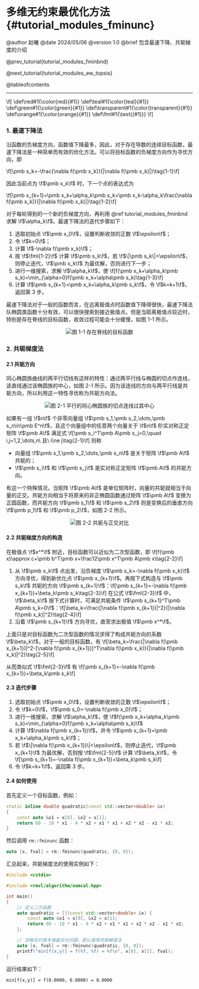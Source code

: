 多维无约束最优化方法 {#tutorial_modules_fminunc}
============

@author 赵曦
@date 2024/05/06
@version 1.0
@brief 包含最速下降、共轭梯度的介绍

@prev_tutorial{tutorial_modules_fminbnd}

@next_tutorial{tutorial_modules_ew_topsis}

@tableofcontents

------

\f[
\def\red#1{\color{red}{#1}}
\def\teal#1{\color{teal}{#1}}
\def\green#1{\color{green}{#1}}
\def\transparent#1{\color{transparent}{#1}}
\def\orange#1{\color{orange}{#1}}
\def\fml#1{\text{(#1)}}
\f]

### 1. 最速下降法

沿函数的负梯度方向，函数值下降最多，因此，对于存在导数的连续目标函数，最速下降法是一种简单而有效的优化方法。可以将目标函数的负梯度方向作为寻优方向，即

\f[\pmb s_k=-\frac{\nabla f(\pmb x_k)}{\|\nabla f(\pmb x_k)\|}\tag{1-1}\f]

因此当前点为 \f$\pmb x_k\f$ 时，下一个点的表达式为

\f[\pmb x_{k+1}=\pmb x_k+\alpha_k\pmb s_k=\pmb x_k-\alpha_k\frac{\nabla f(\pmb x_k)}{\|\nabla f(\pmb x_k)\|}\tag{1-2}\f]

对于每轮得到的一个新的负梯度方向，再利用 @ref tutorial_modules_fminbnd 求解 \f$\alpha_k\f$。最速下降法的迭代步骤如下：

1. 选取初始点 \f$\pmb x_0\f$，设置判断收敛的正数 \f$\epsilon\f$；
2. 令 \f$k=0\f$；
3. 计算 \f$-\nabla f(\pmb x_k)\f$；
4. 按 \f$\fml{1-2}\f$ 计算 \f$\pmb s_k\f$，若 \f$\|\pmb s_k\|<\epsilon\f$，则停止迭代，\f$\pmb x_k\f$ 为最优解，否则进行下一步；
5. 进行一维搜索，求解 \f$\alpha_k\f$，使 \f[f(\pmb x_k+\alpha_k\pmb s_k)=\min_{\alpha>0}f(\pmb x_k+\alpha\pmb s_k)\tag{1-3}\f]
6. 计算 \f$\pmb x_{k+1}=\pmb x_k+\alpha_k\pmb s_k\f$，令 \f$k=k+1\f$，返回第 3 步。

最速下降法对于一般的函数而言，在远离极值点时函数值下降得很快，最速下降法队椭圆类函数十分有效，可以很快搜索到接近极值点。但是当距离极值点较近时，特别是存在脊线的目标函数，收敛过程可能会十分缓慢，如图 1-1 所示。

<center>

![图 1-1 存在脊线的目标函数](fminunc/fig1-1.png)

</center>

### 2. 共轭梯度法

#### 2.1 共轭方向

同心椭圆族曲线的两平行切线有这样的特性：通过两平行线与椭圆的切点作连线，该直线通过该椭圆族的中心，如图 2-1 所示。因为该连线的方向与两平行线是共轭方向，所以利用这一特性寻优称为共轭方向法。

<center>

![图 2-1 平行的同心椭圆族的切点连线过其中心](fminunc/fig2-1.png)

</center>

如果有一组 \f$n\f$ 个非零向量组 \f$\pmb s_1,\pmb s_2,\dots,\pmb s_n\in\pmb E^n\f$，且这个向量组中的任意两个向量关于 \f$n\f$ 阶实对称正定矩阵 \f$\pmb A\f$ 满足式 \f[\pmb s_i^T\pmb A\pmb s_j=0,\quad i,j=1,2,\dots,n\ 且\ i\ne j\tag{2-1}\f] 则称

- 向量组 \f$\pmb s_1,\pmb s_2,\dots,\pmb s_n\f$ 是关于矩阵 \f$\pmb A\f$ 共轭的；
- \f$\pmb s_i\f$ 和 \f$\pmb s_j\f$ 是实对称正定矩阵 \f$\pmb A\f$ 的共轭方向。

有这一个特殊情况，当矩阵 \f$\pmb A\f$ 是单位矩阵时，向量的共轭就相当于向量的正交。共轭方向相当于将原来的非正椭圆函数通过矩阵 \f$\pmb A\f$ 变换为正圆函数，而共轭方向 \f$\pmb s_1\f$ 和 \f$\pmb s_2\f$ 则是变换后的垂直方向 \f$\pmb p_1\f$ 和 \f$\pmb p_2\f$，如图 2-2 所示。

<center>

![图 2-2 共轭与正交对比](fminunc/fig2-2.png)

</center>

#### 2.2 共轭梯度方向的构造

在极值点 \f$x^*\f$ 附近，目标函数可以近似为二次型函数，即 \f[f(\pmb x)\approx c+\pmb b^T\pmb x+\frac12\pmb x^T\pmb A\pmb x\tag{2-2}\f]

1. 从 \f$\pmb x_k\f$ 点出发，沿负梯度 \f$\pmb s_k=-\nabla f(\pmb x_k)\f$ 方向寻优，得到新优化点 \f$\pmb x_{k+1}\f$。再按下式构造与 \f$\pmb s_k\f$ 共轭的方向 \f$\pmb s_{k+1}\f$：\f[\pmb s_{k+1}=-\nabla f(\pmb x_{k+1})+\beta_k\pmb s_k\tag{2-3}\f] 在公式 \f$\fml{2-3}\f$ 中，\f$\beta_k\f$ 按下式计算时，可满足共轭条件 \f$\pmb s_{k+1}^T\pmb A\pmb s_k=0\f$：\f[\beta_k=\frac{\|\nabla f(\pmb x_{k+1})\|^2}{\|\nabla f(\pmb x_k)\|^2}\tag{2-4}\f]
2. 沿着 \f$\pmb s_{k+1}\f$ 方向寻优，直至求出极值 \f$\pmb x^*\f$。

上面只是对目标函数为二次型函数的情况求得了构成共轭方向的系数 \f$\beta_k\f$，对于一般的目标函数，有 \f[\beta_k=\frac{\|\nabla f(\pmb x_{k+1})\|^2-[\nabla f(\pmb x_{k+1})]^T\nabla f(\pmb x_k)}{\|\nabla f(\pmb x_k)\|^2}\tag{2-5}\f]

从而类似式 \f$\fml{2-3}\f$ 有 \f[\pmb s_{k+1}=-\nabla f(\pmb x_{k+1})+\beta_k\pmb s_k\f]

#### 2.3 迭代步骤

1. 选取初始点 \f$\pmb x_0\f$，设置判断收敛的正数 \f$\epsilon\f$；
2. 令 \f$k=0\f$，\f$\pmb s_0=-\nabla f(\pmb x_0)\f$；
3. 进行一维搜索，求解 \f$\alpha_k\f$，使 \f$f(\pmb x_k+\alpha_k\pmb s_k)=\min_{\alpha>0}f(\pmb x_k+\alpha\pmb s_k)\f$
4. 计算 \f$\nabla f(\pmb x_{k+1})\f$，并令 \f$\pmb x_{k+1}=\pmb x_k+\alpha_k\pmb s_k\f$；
5. 若 \f$\|\nabla f(\pmb x_{k+1})\|<\epsilon\f$，则停止迭代，\f$\pmb x_{k+1}\f$ 为最优解，否则按 \f$\fml{2-5}\f$ 计算 \f$\beta_k\f$，令 \f[\pmb s_{k+1}=-\nabla f(\pmb x_{k+1})+\beta_k\pmb s_k\f]
6. 令 \f$k=k+1\f$，返回第 3 步。

#### 2.4 如何使用

首先定义一个目标函数，例如：

```cpp
static inline double quadratic(const std::vector<double> &x)
{
    const auto &x1 = x[0], &x2 = x[1];
    return 60 - 10 * x1 - 4 * x2 + x1 * x1 + x2 * x2 - x1 * x2;
}
```

然后调用 `rm::fminunc` 函数：

```cpp
auto [x, fval] = rm::fminunc(quadratic, {0, 0});
```

汇总起来，共轭梯度法的使用实例如下：

```cpp
#include <cstdio>

#include <rmvl/algorithm/numcal.hpp>

int main()
{
    // 定义二次函数
    auto quadratic = [](const std::vector<double> &x) {
        const auto &x1 = x[0], &x2 = x[1];
        return 60 - 10 * x1 - 4 * x2 + x1 * x1 + x2 * x2 - x1 * x2;
    };

    // 求解无约束多维最优化问题，默认使用共轭梯度法
    auto [x, fval] = rm::fminunc(quadratic, {0, 0});
    printf("min[f(x,y)] = f(%f, %f) = %f\n", x[0], x[1], fval);
}
```

运行结果如下：

```
min[f(x,y)] = f(8.0000, 6.0000) = 8.0000
```
